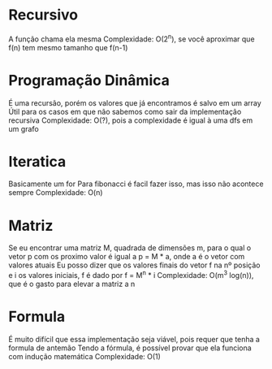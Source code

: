 # Recursivo
A função chama ela mesma
Complexidade: O(2<sup>n</sup>), se você aproximar que f(n) tem mesmo tamanho que f(n-1)

# Programação Dinâmica
É uma recursão, porém os valores que já encontramos é salvo em um array
Útil para os casos em que não sabemos como sair da implementação recursiva
Complexidade: O(?), pois a complexidade é igual à uma dfs em um grafo

# Iteratica
Basicamente um for
Para fibonacci é facil fazer isso, mas isso não acontece sempre
Complexidade: O(n)

# Matriz
Se eu encontrar uma matriz M, quadrada de dimensões m, para o qual o vetor p com os proximo valor é igual a p = M * a, onde a é o vetor com valores atuais
Eu posso dizer que os valores finais do vetor f na nº posição e i os valores iniciais, f é dado por f = M<sup>n</sup> * i
Complexidade: O(m<sup>3</sup> log(n)), que é o gasto para elevar a matriz a n

# Formula
É muito difícil que essa implementação seja viável, pois requer que tenha a formula de antemão
Tendo a fórmula, é possível provar que ela funciona com indução matemática
Complexidade: O(1)
